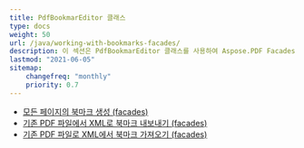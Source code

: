 ```yaml
---
title: PdfBookmarEditor 클래스
type: docs
weight: 50
url: /java/working-with-bookmarks-facades/
description: 이 섹션은 PdfBookmarEditor 클래스를 사용하여 Aspose.PDF Facades로 작업하는 방법을 설명합니다.
lastmod: "2021-06-05"
sitemap:
    changefreq: "monthly"
    priority: 0.7
---
```


- [모든 페이지의 북마크 생성 (facades)](/pdf/java/create-bookmark/)
- [기존 PDF 파일에서 XML로 북마크 내보내기 (facades)](/pdf/java/export-bookmark/)
- [기존 PDF 파일로 XML에서 북마크 가져오기 (facades)](/pdf/java/import-bookmark/)